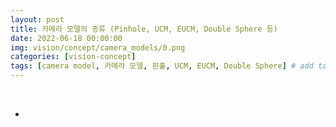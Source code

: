 ```yaml
---
layout: post
title: 카메라 모델의 종류 (Pinhole, UCM, EUCM, Double Sphere 등)
date: 2022-06-18 00:00:00
img: vision/concept/camera_models/0.png
categories: [vision-concept] 
tags: [camera model, 카메라 모델, 핀홀, UCM, EUCM, Double Sphere] # add tag
---
```


<br>

- 